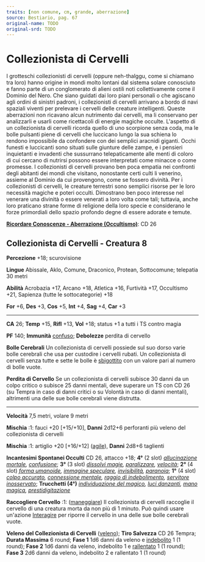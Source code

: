 ```yaml
---
traits: [non comune, cm, grande, aberrazione]
source: Bestiario, pag. 67
original-name: TODO
original-srd: TODO
---
```


# Collezionista di Cervelli

I grotteschi collezionisti di cervelli (oppure neh-thalggu, come si chiamano tra
loro) hanno origine in mondi molto lontani dal sistema solare conosciuto e fanno
parte di un conglomerato di alieni ostili noti collettivamente come il Dominio
del Nero. Che siano guidati dai loro piani personali o che agiscano agli ordini
di sinistri padroni, i collezionisti di cervelli arrivano a bordo di navi
spaziali viventi per prelevare i cervelli delle creature intelligenti. Queste
aberrazioni non ricavano alcun nutrimento dai cervelli, ma li conservano per
analizzarli e usarli come ricettacoli di energie magiche occulte. L'aspetto di
un collezionista di cervelli ricorda quello di uno scorpione senza coda, ma le
bolle pulsanti piene di cervelli che luccicano lungo la sua schiena lo rendono
impossibile da confondere con dei semplici aracnidi giganti. Occhi funesti e
luccicanti sono situati sulle giunture delle zampe, e i pensieri inquietanti e
invadenti che sussurrano telepaticamente alle menti di coloro di cui cercano di
nutrirsi possono essere interpretati come minacce o come promesse. I
collezionisti di cervelli provano ben poca empatia nei confronti degli abitanti
dei mondi che visitano, nonostante certi culti li venerino, assieme al Dominio
da cui provengono, come se fossero divinità. Per i collezionisti di cervelli, le
creature terrestri sono semplici risorse per le loro necessità magiche e poteri
occulti. Dimostrano ben poco interesse nel venerare una divinità o essere
venerati a loro volta come tali; tuttavia, anche loro praticano strane forme di
religione della loro specie e considerano le forze primordiali dello spazio
profondo degne di essere adorate e temute.

**[Ricordare Conoscenze - Aberrazione (Occultismo)](/azioni/abilita/ricordare-conoscenze)**:
CD 26

## Collezionista di Cervelli - Creatura 8

**Percezione** +18; scurovisione

**Lingue** Abissale, Aklo, Comune, Draconico, Protean, Sottocomune; telepatia 30
metri

**Abilità** Acrobazia +17, Arcano +18, Atletica +16, Furtività +17, Occultismo
+21, Sapienza (tutte le sottocategorie) +18

**For** +6, **Des** +3, **Cos** +5, **Int** +4, **Sag** +4, **Car** +3

---

**CA** 26; **Temp** +15, **Rifl** +13, **Vol** +18; status +1 a tutti i TS
contro magia

**PF** 140; **Immunità** [confuso](/condizioni/confuso); **Debolezze** perdita
di cervello

**Bolle Cerebrali** Un collezionista di cervelli possiede sul suo dorso varie
bolle cerebrali che usa per custodire i cervelli rubati. Un collezionista di
cervelli senza tutte e sette le bolle è [sbigottito](/condizioni/sbigottito) con
un valore pari al numero di bolle vuote.

**Perdita di Cervello** Se un collezionista di cervelli subisce 30 danni da un
colpo critico o subisce 25 danni mentali, deve superare un TS con CD 26 (su
Tempra in caso di danni critici o su Volontà in caso di danni mentali),
altrimenti una delle sue bolle cerebrali viene distrutta.

---

**Velocità** 7,5 metri, volare 9 metri

**Mischia** :1: fauci +20 \[+15/+10], **Danni** 2d12+6 perforanti più veleno del
collezionista di cervelli

**Mischia** :1: artiglio +20 \[+16/+12] ([agile](/tratti/agile)), **Danni**
2d8+6 taglienti

**Incantesimi Spontanei Occulti** CD 26, attacco +18; **4°** (2 slot)
_[allucinazione mortale](/incantesimi/allucinazione-mortale),
[confusione](/incantesimi/confusione)_; **3°** (3 slot)
_[dissolvi magie](/incantesimi/dissolvi-magie),
[paralizzare](/incantesimi/paralizzare), [velocità](/incantesimi/velocita)_;
**2°** (4 slot) _[forma umanoide](/incantesimi/forma-umanoide),
[immagine speculare](/incantesimi/immagine-speculare),
[invisibilità](/incantesimi/invisibilita), [paranoia](/incantesimi/paranoia)_;
**1°** (4 slot) _[colpo accurato](/incantesimi/colpo-accurato),
[connessione mentale](/incantesimi/connessione-mentale),
[raggio di indebolimento](/incantesimi/raggio-di-indebolimento),
[servitore inosservato](/incantesimi/servitore-inosservato)_; **Trucchetti
(4°)** _[individuazione del magico](/incantesimi/individuazione-del-magico),
[luci danzanti](/incantesimi/luci-danzanti),
[mano magica](/incantesimi/mano-magica),
[prestidigitazione](/incantesimi/prestidigitazione)_

**Raccogliere Cervello** :1: ([maneggiare](/tratti/maneggiare)) Il collezionista
di cervelli raccoglie il cervello di una creatura morta da non più di 1 minuto.
Può quindi usare un'azione [Interagire](/azioni/interagire) per riporre il
cervello in una delle sue bolle cerebrali vuote.

**Veleno del Collezionista di Cervelli** ([veleno](/tratti/veleno)); **Tiro
Salvezza** CD 26 Tempra; **Durata Massima** 6 round; **Fase 1** 1d6 danni da
veleno e [indebolito](/condizioni/indebolito) 1 (1 round); **Fase 2** 1d6 danni
da veleno, indebolito 1 e [rallentato](/condizioni/rallentato) 1 (1 round);
**Fase 3** 2d6 danni da veleno, indebolito 2 e rallentato 1 (1 round)
